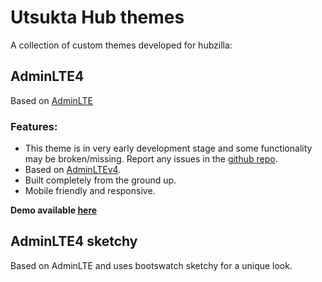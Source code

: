 # Utsukta Hub themes

A collection of custom themes developed for hubzilla:

## AdminLTE4

Based on [AdminLTE](https://adminlte.io/)

### Features:

- This theme is in very early development stage and some functionality may be broken/missing. Report any issues in the [github repo](https://github.com/saiwal/hubzilla-themes).
- Based on [AdminLTEv4](https://adminlte.io/).
- Built completely from the ground up.
- Mobile friendly and responsive.

**Demo available [here](https://hub.utsukta.org/channel/adminlte)**

## AdminLTE4 sketchy

Based on AdminLTE and uses bootswatch sketchy for a unique look.
